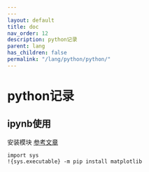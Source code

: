 ```yaml
---
---
layout: default
title: doc
nav_order: 12
description: python记录
parent: lang
has_children: false
permalink: "/lang/python/python/"
---
```


# python记录

## ipynb使用

安装模块
[参考文章](https://blog.csdn.net/weixin_44477448/article/details/128915301)

```shell
import sys
!{sys.executable} -m pip install matplotlib

```
